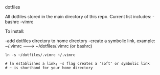 dotfiles

All dotfiles stored in the main directory of this repo. Current list includes:
-bashrc
-vimrc

To install:

-add dotfiles directory to home directory
-create a symbolic link, example: ~/.vimrc ---> ~/dotfiles/.vimrc (or bashrc)

    ln -s ~/dotfiles/.vimrc ~/.vimrc
    
    # ln establishes a link; -s flag creates a 'soft' or symbolic link
    # ~ is shorthand for your home directory
